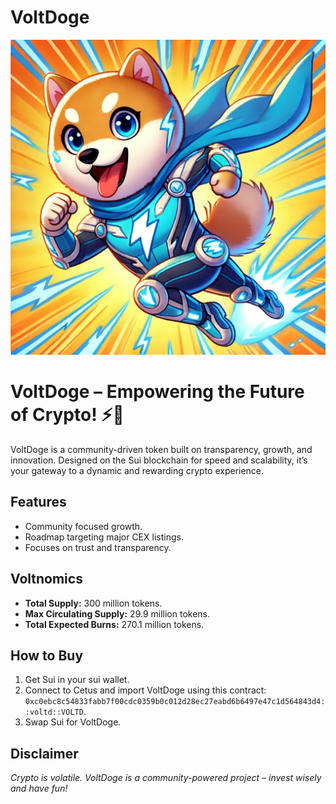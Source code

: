 # VoltDoge
![Logo](https://github.com/VoltDoge/VoltDoge/blob/main/IMG_8784.jpeg?raw=true)
# VoltDoge – Empowering the Future of Crypto! ⚡🚀

VoltDoge is a community-driven token built on transparency, growth, and innovation. Designed on the Sui blockchain for speed and scalability, it’s your gateway to a dynamic and rewarding crypto experience.

## Features
- Community focused growth.
- Roadmap targeting major CEX listings.
- Focuses on trust and transparency.

## Voltnomics
- **Total Supply:** 300 million tokens.
- **Max Circulating Supply:** 29.9 million tokens.
- **Total Expected Burns:** 270.1 million tokens.

## How to Buy
1. Get Sui in your sui wallet.
2. Connect to Cetus and import VoltDoge using this contract: `0xc0ebc8c54833fabb7f00cdc0359b0c012d28ec27eabd6b6497e47c1d564843d4::voltd::VOLTD`.
3. Swap Sui for VoltDoge.

## Disclaimer
*Crypto is volatile. VoltDoge is a community-powered project – invest wisely and have fun!*
